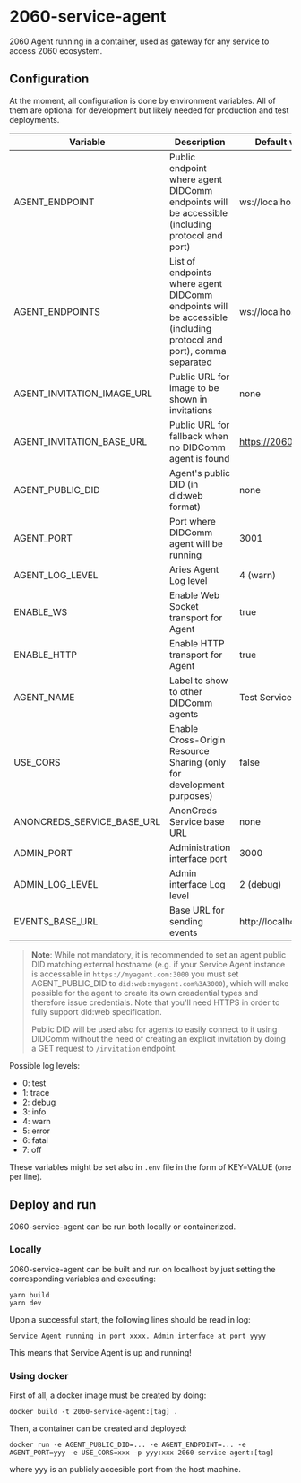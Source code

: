# 2060-service-agent

2060 Agent running in a container, used as gateway for any service to access 2060 ecosystem.

## Configuration

At the moment, all configuration is done by environment variables. All of them are optional for development
but likely needed for production and test deployments.

| Variable                   | Description                                                                                                       | Default value         |
| -------------------------- | ----------------------------------------------------------------------------------------------------------------- | --------------------- |
| AGENT_ENDPOINT             | Public endpoint where agent DIDComm endpoints will be accessible (including protocol and port)                    | ws://localhost:3001   |
| AGENT_ENDPOINTS            | List of endpoints where agent DIDComm endpoints will be accessible (including protocol and port), comma separated | ws://localhost:3001   |
| AGENT_INVITATION_IMAGE_URL | Public URL for image to be shown in invitations                                                                   | none                  |
| AGENT_INVITATION_BASE_URL  | Public URL for fallback when no DIDComm agent is found                                                            | https://2060.io/i     |
| AGENT_PUBLIC_DID           | Agent's public DID (in did:web format)                                                                            | none                  |
| AGENT_PORT                 | Port where DIDComm agent will be running                                                                          | 3001                  |
| AGENT_LOG_LEVEL            | Aries Agent Log level                                                                                             | 4 (warn)              |
| ENABLE_WS                  | Enable Web Socket transport for Agent                                                                             | true                  |
| ENABLE_HTTP                | Enable HTTP transport for Agent                                                                                   | true                  |
| AGENT_NAME                 | Label to show to other DIDComm agents                                                                             | Test Service Agent    |
| USE_CORS                   | Enable Cross-Origin Resource Sharing (only for development purposes)                                              | false                 |
| ANONCREDS_SERVICE_BASE_URL | AnonCreds Service base URL                                                                                        | none                  |
| ADMIN_PORT                 | Administration interface port                                                                                     | 3000                  |
| ADMIN_LOG_LEVEL            | Admin interface Log level                                                                                         | 2 (debug)             |
| EVENTS_BASE_URL            | Base URL for sending events                                                                                       | http://localhost:5000 |

> **Note**: While not mandatory, it is recommended to set an agent public DID matching external hostname (e.g. if your Service Agent instance is accessable in `https://myagent.com:3000` you must set AGENT_PUBLIC_DID to `did:web:myagent.com%3A3000`), which will make possible for the agent to create its own creadential types and therefore issue credentials. Note that you'll need HTTPS in order to fully support did:web specification.
>
> Public DID will be used also for agents to easily connect to it using DIDComm without the need of creating an explicit invitation by doing a GET request to `/invitation` endpoint.

Possible log levels:

- 0: test
- 1: trace
- 2: debug
- 3: info
- 4: warn
- 5: error
- 6: fatal
- 7: off

These variables might be set also in `.env` file in the form of KEY=VALUE (one per line).

## Deploy and run

2060-service-agent can be run both locally or containerized.

### Locally

2060-service-agent can be built and run on localhost by just setting the corresponding variables and executing:

```
yarn build
yarn dev
```

Upon a successful start, the following lines should be read in log:

```
Service Agent running in port xxxx. Admin interface at port yyyy
```

This means that Service Agent is up and running!

### Using docker

First of all, a docker image must be created by doing:

```
docker build -t 2060-service-agent:[tag] .
```

Then, a container can be created and deployed:

```
docker run -e AGENT_PUBLIC_DID=... -e AGENT_ENDPOINT=... -e AGENT_PORT=yyy -e USE_CORS=xxx -p yyy:xxx 2060-service-agent:[tag]
```

where yyy is an publicly accesible port from the host machine.
